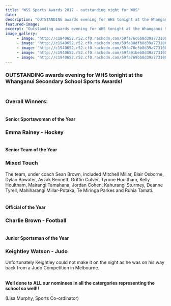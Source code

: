 ```yaml
---
title: "WSS Sports Awards 2017 - outstanding night for WHS"
date: 
description: "OUTSTANDING awards evening for WHS tonight at the Whanganui Secondary School Sports Awards!"
featured-image: 
excerpt: "Outstanding awards evening for WHS tonight at the Whanganui Secondary School Sports Awards!"
image_gallery:
	 - image: "http://c1940652.r52.cf0.rackcdn.com/59fa76c6b8d39a77310005ec/Sportswomen-of-the-Year-Emma-Rainey-with-guest-speaker-former-NZ-Blacksticks-captain-Kayla-Whitelock.jpg"
	 - image: "http://c1940652.r52.cf0.rackcdn.com/59fa80dfb8d39a77310005f4/Keightley-Watson-NOT-with-Principal-Princ-Cup-Most-outstanding.jpg"
	 - image: "http://c1940652.r52.cf0.rackcdn.com/59fa76e3b8d39a77310005ee/Winning-Team-WHS-Mixed-Touch-team.jpg"
	 - image: "http://c1940652.r52.cf0.rackcdn.com/59fa91beb8d39a77310005f8/Charlie-Brown-chron.jpg"
	 - image: "http://c1940652.r52.cf0.rackcdn.com/59fa769bb8d39a77310005e6/Future-Champions-Trust-recipient-Jordan-Cohen-NZ-U18-Hockey-Dev-Camp-in-December-2017.jpg"
---
```


<h3><strong>OUTSTANDING awards evening for WHS tonight at the Whanganui Secondary School Sports Awards!&nbsp; &nbsp;<span class="_5mfr _47e3"><img class="img" src="https://www.facebook.com/images/emoji.php/v9/fbe/1/16/1f3c6.png" alt="" width="16" height="16" /></span><span class="_5mfr _47e3"><img class="img" src="https://www.facebook.com/images/emoji.php/v9/fbe/1/16/1f3c6.png" alt="" width="16" height="16" /></span><span class="_5mfr _47e3"><img class="img" src="https://www.facebook.com/images/emoji.php/v9/fbe/1/16/1f3c6.png" alt="" width="16" height="16" /></span></strong><strong><span class="_5mfr _47e3"><img class="img" src="https://www.facebook.com/images/emoji.php/v9/fbe/1/16/1f3c6.png" alt="" width="16" height="16" /><br /><br /></span></strong></h3>
<h3>Overall Winners:</h3>
<h4><span class="text_exposed_show"><br />Senior Sportswoman of the Year</span><strong><span class="text_exposed_show">&nbsp;</span></strong></h4>
<h3><strong>Emma Rainey - Hockey</strong></h3>
<h4><br />Senior Team of the Year&nbsp;</h4>
<h3><strong>Mixed Touch</strong></h3>
<p><span>The team,&nbsp;<span>under coach Sean Brown,</span> included Mitchell Millar, Blair Osborne, Dylan Bowater, Ayzak Bennett, Griffin Culver, Tyrone Houltham, Kelly Houltham, Mairangi Tamahana, Jordan Cohen, Kahurangi Sturmey, Deanne Tyrell, Mahiharangi Millar-Potaka, Te Miringa Parkes and Ruhia Tamati<span>.</span></span></p>
<h4><br />Official of the Year<strong>&nbsp;</strong></h4>
<h3><em></em><strong>Charlie Brown - Football</strong></h3>
<h4><br />Junior Sportsman of the Year&nbsp;</h4>
<h3><em></em><strong>Keightley Watson - Judo</strong></h3>
<p>Unfortunately Keightley could not make it on the night as he was on his way back from a Judo Competition in Melbourne.<strong><span class="text_exposed_show"><br /></span></strong></p>
<p><span class="text_exposed_show"><strong><br />Well done to ALL our nominees in all the catergories representing the school so well!!</strong></span></p>
<p><span class="text_exposed_show">(Lisa Murphy, Sports Co-ordinator)</span></p>


